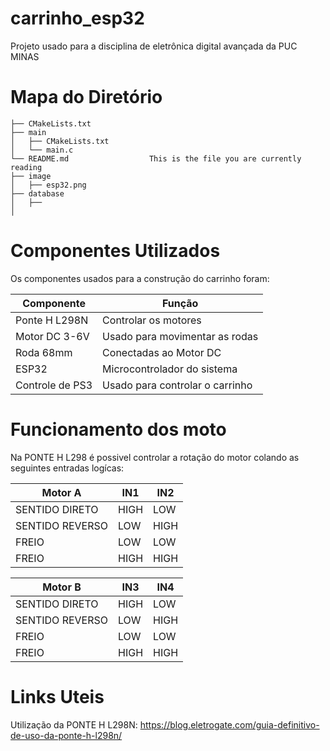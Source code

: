 # carrinho_esp32
Projeto usado para a disciplina de eletrônica digital avançada da PUC MINAS


# Mapa do Diretório
```
├── CMakeLists.txt
├── main
│   ├── CMakeLists.txt
│   └── main.c
└── README.md                  This is the file you are currently reading
├── image
│   ├── esp32.png
├── database
│   ├── 
│     
```

# Componentes Utilizados
Os componentes usados para a construção do carrinho foram:

| Componente | Função |
|-------------|-------------|
| Ponte H L298N | Controlar os motores | 
| Motor DC 3-6V | Usado para movimentar as rodas | 
| Roda 68mm | Conectadas ao Motor DC |
| ESP32 | Microcontrolador do sistema |
| Controle de PS3 | Usado para controlar o carrinho |


# Funcionamento dos moto

Na PONTE H L298 é possivel controlar a rotação do motor colando as seguintes entradas logícas:

| Motor A | IN1 | IN2 |
|-------------|-------------|-------------|
| SENTIDO DIRETO | HIGH | LOW |
| SENTIDO REVERSO | LOW | HIGH |
| FREIO | LOW | LOW |
| FREIO | HIGH | HIGH |

| Motor B | IN3 | IN4 |
|-------------|-------------|-------------|
| SENTIDO DIRETO | HIGH | LOW |
| SENTIDO REVERSO | LOW | HIGH |
| FREIO | LOW | LOW |
| FREIO | HIGH | HIGH |

# Links Uteis
Utilização da PONTE H L298N: https://blog.eletrogate.com/guia-definitivo-de-uso-da-ponte-h-l298n/
